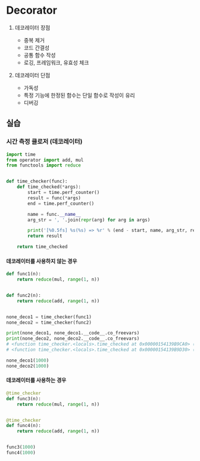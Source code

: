 # Decorator

1. 데코레이터 장점
   - 중복 제거
   - 코드 간결성
   - 공통 함수 작성
   - 로깅, 프레임워크, 유효성 체크

2. 데코레이터 단점
   - 가독성
   - 특정 기능에 한정된 함수는 단일 함수로 작성이 유리
   - 디버깅

## 실습

### 시간 측정 클로저 (데코레이터)

```python
import time
from operator import add, mul
from functools import reduce


def time_checker(func):
    def time_checked(*args):
        start = time.perf_counter()
        result = func(*args)
        end = time.perf_counter()

        name = func.__name__
        arg_str = ', '.join(repr(arg) for arg in args)

        print('[%0.5fs] %s(%s) => %r' % (end - start, name, arg_str, result))
        return result

    return time_checked

```

#### 데코레이터를 사용하지 않는 경우

```python
def func1(n):
    return reduce(mul, range(1, n))


def func2(n):
    return reduce(add, range(1, n))


none_deco1 = time_checker(func1)
none_deco2 = time_checker(func2)

print(none_deco1, none_deco1.__code__.co_freevars)
print(none_deco2, none_deco2.__code__.co_freevars)
# <function time_checker.<locals>.time_checked at 0x00000154139B9CA0> ('func',)
# <function time_checker.<locals>.time_checked at 0x00000154139B9D30> ('func',)

none_deco1(1000)
none_deco2(1000)
```

#### 데코레이터를 사용하는 경우

```python
@time_checker
def func3(n):
    return reduce(mul, range(1, n))


@time_checker
def func4(n):
    return reduce(add, range(1, n))


func3(1000)
func4(1000)
```

